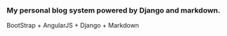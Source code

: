 ### My personal blog system powered by Django and markdown.

BootStrap + AngularJS + Django + Markdown


